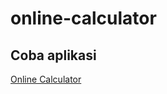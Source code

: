 # online-calculator
## Coba aplikasi
<a target="_blank" href="mechine-cacl.netlify.app"> Online Calculator </a>
